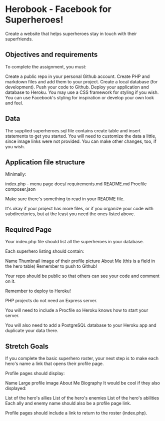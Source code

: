 # Herobook - Facebook for Superheroes!

Create a website that helps superheroes stay in touch with their superfriends.

## Objectives and requirements

To complete the assignment, you must:

Create a public repo in your personal Github account.
Create PHP and markdown files and add them to your project.
Create a local database (for development).
Push your code to Github.
Deploy your application and database to Heroku.
You may use a CSS framework for styling if you wish. You can use Facebook's styling for inspiration or develop your own look and feel.

## Data

The supplied superheroes.sql file contains create table and insert statements to get you started. You will need to customize the data a little, since image links were not provided. You can make other changes, too, if you wish.

## Application file structure

Minimally:

index.php - menu page docs/ requirements.md README.md Procfile composer.json

Make sure there's something to read in your README file.

It's okay if your project has more files, or if you organize your code with subdirectories, but at the least you need the ones listed above.

## Required Page

Your index.php file should list all the superheroes in your database.

Each superhero listing should contain:

Name
Thumbnail image of their profile picture
About Me (this is a field in the hero table)
Remember to push to Github!

Your repo should be public so that others can see your code and comment on it.

Remember to deploy to Heroku!

PHP projects do not need an Express server.

You will need to include a Procfile so Heroku knows how to start your server.

You will also need to add a PostgreSQL database to your Heroku app and duplicate your data there.

## Stretch Goals

If you complete the basic superhero roster, your next step is to make each hero's name a link that opens their profile page.

Profile pages should display:

Name
Large profile image
About Me
Biography
It would be cool if they also displayed:

List of the hero's allies
List of the hero's enemies
List of the hero's abilities
Each ally and enemy name should also be a profile page link.

Profile pages should include a link to return to the roster (index.php).
